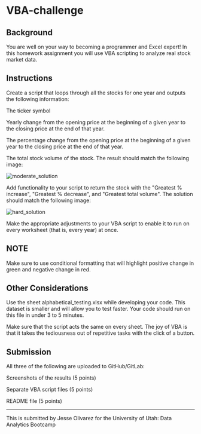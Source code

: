 # VBA-challenge

## Background

You are well on your way to becoming a programmer and Excel expert! In this homework assignment you will use VBA scripting to analyze real stock market data. 

## Instructions

Create a script that loops through all the stocks for one year and outputs the following information:

The ticker symbol

Yearly change from the opening price at the beginning of a given year to the closing price at the end of that year.

The percentage change from the opening price at the beginning of a given year to the closing price at the end of that year.

The total stock volume of the stock. The result should match the following image:

![moderate_solution](Images/moderate_solution.png)

Add functionality to your script to return the stock with the "Greatest % increase", "Greatest % decrease", and "Greatest total volume". The solution should match the following image:

![hard_solution](Images/hard_solution.png)

Make the appropriate adjustments to your VBA script to enable it to run on every worksheet (that is, every year) at once.

## NOTE

Make sure to use conditional formatting that will highlight positive change in green and negative change in red.

## Other Considerations

Use the sheet alphabetical_testing.xlsx while developing your code. This dataset is smaller and will allow you to test faster. Your code should run on this file in under 3 to 5 minutes.

Make sure that the script acts the same on every sheet. The joy of VBA is that it takes the tediousness out of repetitive tasks with the click of a button.

## Submission

All three of the following are uploaded to GitHub/GitLab:

Screenshots of the results (5 points)

Separate VBA script files (5 points)

README file (5 points)

- - -

This is submitted by Jesse Olivarez for the University of Utah: Data Analytics Bootcamp

